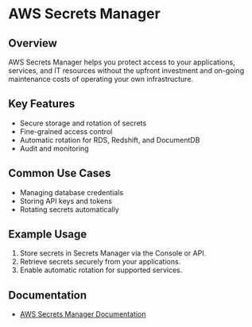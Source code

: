 # AWS Secrets Manager

## Overview
AWS Secrets Manager helps you protect access to your applications, services, and IT resources without the upfront investment and on-going maintenance costs of operating your own infrastructure.

## Key Features
- Secure storage and rotation of secrets
- Fine-grained access control
- Automatic rotation for RDS, Redshift, and DocumentDB
- Audit and monitoring

## Common Use Cases
- Managing database credentials
- Storing API keys and tokens
- Rotating secrets automatically

## Example Usage
1. Store secrets in Secrets Manager via the Console or API.
2. Retrieve secrets securely from your applications.
3. Enable automatic rotation for supported services.

## Documentation
- [AWS Secrets Manager Documentation](https://docs.aws.amazon.com/secretsmanager/)
